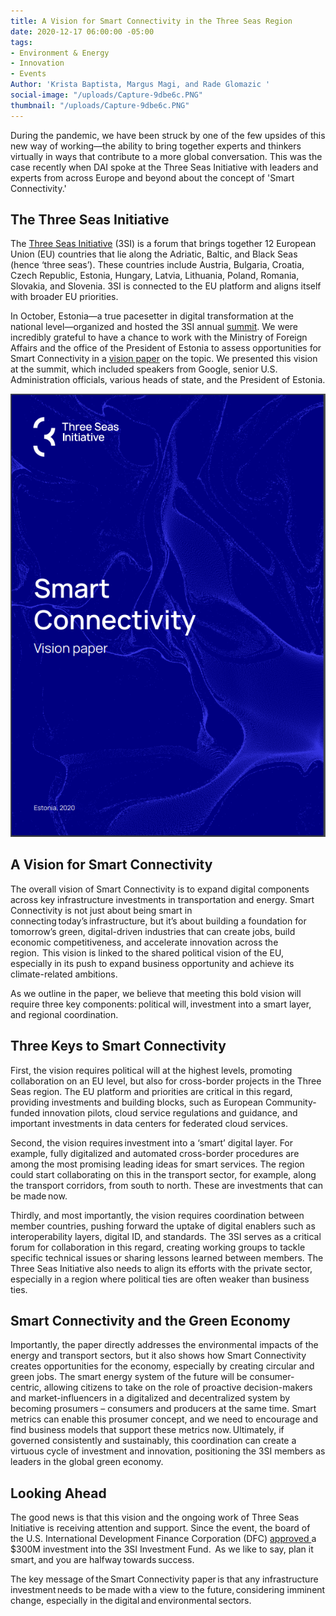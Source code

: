 ```yaml
---
title: A Vision for Smart Connectivity in the Three Seas Region
date: 2020-12-17 06:00:00 -05:00
tags:
- Environment & Energy
- Innovation
- Events
Author: 'Krista Baptista, Margus Magi, and Rade Glomazic '
social-image: "/uploads/Capture-9dbe6c.PNG"
thumbnail: "/uploads/Capture-9dbe6c.PNG"
---
```


During the pandemic, we have been struck by one of the few upsides of this new way of working—the ability to bring together experts and thinkers virtually in ways that contribute to a more global conversation. This was the case recently when DAI spoke at the Three Seas Initiative with leaders and experts from across Europe and beyond about the concept of 'Smart Connectivity.'

<!--more-->

## The Three Seas Initiative

The [Three Seas Initiative](https://3seas.eu/) (3SI) is a forum that brings together 12 European Union (EU) countries that lie along the Adriatic, Baltic, and Black Seas (hence ‘three seas’). These countries include Austria, Bulgaria, Croatia, Czech Republic, Estonia, Hungary, Latvia, Lithuania, Poland, Romania, Slovakia, and Slovenia. 3SI is connected to the EU platform and aligns itself with broader EU priorities.

In October, Estonia—a true pacesetter in digital transformation at the national level—organized and hosted the 3SI annual [summit](https://3seas.eu/event/three-seas-virtual-summit). We were incredibly grateful to have a chance to work with the Ministry of Foreign Affairs and the office of the President of Estonia to assess opportunities for Smart Connectivity in a [vision paper](https://media.voog.com/0000/0046/4166/files/Smart_Connectivity.pdf) on the topic. We presented this vision at the summit, which included speakers from Google, senior U.S. Administration officials, various heads of state, and the President of Estonia.

![Capture-9dbe6c.PNG](/uploads/Capture-9dbe6c.PNG)

## A Vision for Smart Connectivity

The overall vision of Smart Connectivity is to expand digital components across key infrastructure investments in transportation and energy. Smart Connectivity is not just about being smart in connecting today’s infrastructure, but it’s about building a foundation for tomorrow’s green, digital-driven industries that can create jobs, build economic competitiveness, and accelerate innovation across the region.  This vision is linked to the shared political vision of the EU, especially in its push to expand business opportunity and achieve its climate-related ambitions.

As we outline in the paper, we believe that meeting this bold vision will require three key components: political will, investment into a smart layer, and regional coordination.

## Three Keys to Smart Connectivity 

First, the vision requires political will at the highest levels, promoting collaboration on an EU level, but also for cross-border projects in the Three Seas region. The EU platform and priorities are critical in this regard, providing investments and building blocks, such as European Community-funded innovation pilots, cloud service regulations and guidance, and important investments in data centers for federated cloud services.

Second, the vision requires investment into a ‘smart’ digital layer. For example, fully digitalized and automated cross-border procedures are among the most promising leading ideas for smart services. The region could start collaborating on this in the transport sector, for example, along the transport corridors, from south to north. These are investments that can be made now.

Thirdly, and most importantly, the vision requires coordination between member countries, pushing forward the uptake of digital enablers such as interoperability layers, digital ID, and standards.  The 3SI serves as a critical forum for collaboration in this regard, creating working groups to tackle specific technical issues or sharing lessons learned between members. The Three Seas Initiative also needs to align its efforts with the private sector, especially in a region where political ties are often weaker than business ties.

## Smart Connectivity and the Green Economy

Importantly, the paper directly addresses the environmental impacts of the energy and transport sectors, but it also shows how Smart Connectivity creates opportunities for the economy, especially by creating circular and green jobs. The smart energy system of the future will be consumer-centric, allowing citizens to take on the role of proactive decision-makers and market-influencers in a digitalized and decentralized system by becoming prosumers – consumers and producers at the same time. Smart metrics can enable this prosumer concept, and we need to encourage and find business models that support these metrics now. Ultimately, if governed consistently and sustainably, this coordination can create a virtuous cycle of investment and innovation, positioning the 3SI members as leaders in the global green economy.

## Looking Ahead

The good news is that this vision and the ongoing work of Three Seas Initiative is receiving attention and support. Since the event, the board of the U.S. International Development Finance Corporation (DFC) [approved ](https://3seas.eu/media/news/usd300-million-for-the-three-seas-fund-by-dfc)a $300M investment into the 3SI Investment Fund.  As we like to say, plan it smart, and you are halfway towards success.

The key message of the Smart Connectivity paper is that any infrastructure investment needs to be made with a view to the future, considering imminent change, especially in the digital and environmental sectors.